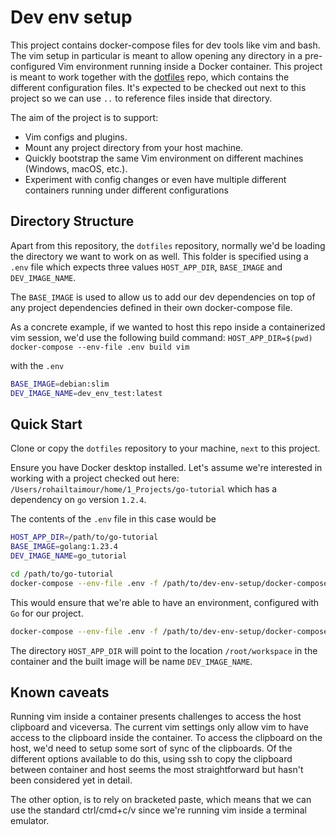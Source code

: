 # Dev env setup

This project contains docker-compose files for dev tools like vim and bash. The 
vim setup in particular is meant to allow opening any directory in a pre-configured
Vim environment running inside a Docker container. This project is meant to work 
together with the [dotfiles](git@github.com:roumail/dotfiles.git) repo, 
which contains the different configuration files. It's expected to be checked 
out next to this project so we can use `..` to reference files inside that
directory.

The aim of the project is to support:
* Vim configs and plugins.
* Mount any project directory from your host machine.
* Quickly bootstrap the same Vim environment on different machines (Windows, 
macOS, etc.).
* Experiment with config changes or even have multiple different containers 
running under different configurations

## Directory Structure
Apart from this repository, the `dotfiles` repository, normally we'd be loading 
the directory we want to work on as well. This folder is specified using a
`.env` file which expects three values
`HOST_APP_DIR`, `BASE_IMAGE` and `DEV_IMAGE_NAME`. 

The `BASE_IMAGE` is used to allow us to add our dev dependencies on top of any 
project dependencies defined in their own docker-compose file. 

As a concrete example, if we wanted to host this repo inside a containerized 
vim session, we'd use the following build command:
`HOST_APP_DIR=$(pwd) docker-compose --env-file .env build vim`

with the `.env`

```bash
BASE_IMAGE=debian:slim
DEV_IMAGE_NAME=dev_env_test:latest
```

## Quick Start
Clone or copy the `dotfiles` repository to your machine, `next` to this project.

Ensure you have Docker desktop installed. Let's assume we're interested in working 
with a project checked out here: `/Users/rohailtaimour/home/1_Projects/go-tutorial` 
which has a dependency on `go` version `1.2.4`.

The contents of the `.env` file in this case would be

```bash
HOST_APP_DIR=/path/to/go-tutorial
BASE_IMAGE=golang:1.23.4
DEV_IMAGE_NAME=go_tutorial
```

```bash
cd /path/to/go-tutorial
docker-compose --env-file .env -f /path/to/dev-env-setup/docker-compose.yml build vim
```
This would ensure that we're able to have an environment, configured with `Go` 
for our project. 

```bash
docker-compose --env-file .env -f /path/to/dev-env-setup/docker-compose.yml run --rm vim
```

The directory `HOST_APP_DIR` will point to the location `/root/workspace` in 
the container and the built image will be name `DEV_IMAGE_NAME`. 

## Known caveats

Running vim inside a container presents challenges to access the host 
clipboard and viceversa. The current vim settings only allow vim to have access 
to the clipboard inside the container. To access the clipboard on the host, we'd
need to setup some sort of sync of the clipboards. Of the different options 
available to do this, using ssh to copy the clipboard between container and host 
seems the most straightforward but hasn't been considered yet in detail. 

The other option, is to rely on bracketed paste, which means that we can use the 
standard ctrl/cmd+c/v since we're running vim inside a terminal emulator.